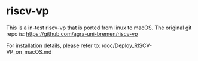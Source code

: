 # riscv-vp
This is a in-test riscv-vp that is ported from linux to macOS.
The original git repo is: https://github.com/agra-uni-bremen/riscv-vp

For installation details, please refer to: /doc/Deploy_RISCV-VP_on_macOS.md